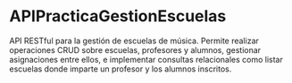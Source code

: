 # APIPracticaGestionEscuelas
API RESTful para la gestión de escuelas de música. Permite realizar operaciones CRUD sobre escuelas, profesores y alumnos, gestionar asignaciones entre ellos, e implementar consultas relacionales como listar escuelas donde imparte un profesor y los alumnos inscritos.
